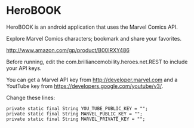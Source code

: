 HeroBOOK
========

HeroBOOK is an android application that uses the Marvel Comics API.

Explore Marvel Comics characters; bookmark and share your favorites.

http://www.amazon.com/gp/product/B00IRXY486

Before running, edit the com.brilliancemobility.heroes.net.REST to include your API keys.

You can get a Marvel API key from http://developer.marvel.com and a YoutTube key from https://developers.google.com/youtube/v3/.

Change these lines:

	private static final String YOU_TUBE_PUBLIC_KEY = "";
	private static final String MARVEL_PUBLIC_KEY = "";
	private static final String MARVEL_PRIVATE_KEY = "";
